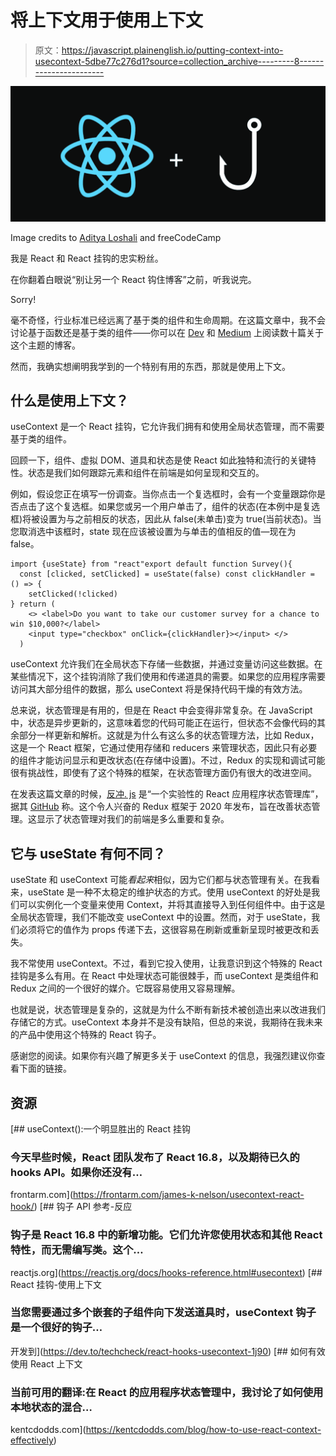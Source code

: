 # 将上下文用于使用上下文

> 原文：<https://javascript.plainenglish.io/putting-context-into-usecontext-5dbe77c276d1?source=collection_archive---------8----------------------->

![](img/cc4600a56c10373c89bc64e75fa4a0cf.png)

Image credits to [Aditya Loshali](https://levelup.gitconnected.com/handling-complex-form-state-using-react-hooks-76ee7bc937) and freeCodeCamp

我是 React 和 React 挂钩的忠实粉丝。

在你翻着白眼说“别让另一个 React 钩住博客”之前，听我说完。

Sorry!

毫不奇怪，行业标准已经远离了基于类的组件和生命周期。在这篇文章中，我不会讨论基于函数还是基于类的组件——你可以在 [Dev](http://dev.to) 和 [Medium](http://medium.com) 上阅读数十篇关于这个主题的博客。

然而，我确实想阐明我学到的一个特别有用的东西，那就是使用上下文。

## 什么是使用上下文？

useContext 是一个 React 挂钩，它允许我们拥有和使用全局状态管理，而不需要基于类的组件。

回顾一下，组件、虚拟 DOM、道具和状态是使 React 如此独特和流行的关键特性。状态是我们如何跟踪元素和组件在前端是如何呈现和交互的。

例如，假设您正在填写一份调查。当你点击一个复选框时，会有一个变量跟踪你是否点击了这个复选框。如果您或另一个用户单击了，组件的状态(在本例中是复选框)将被设置为与之前相反的状态，因此从 false(未单击)变为 true(当前状态)。当您取消选中该框时，state 现在应该被设置为与单击的值相反的值—现在为 false。

```
import {useState} from "react"export default function Survey(){
  const [clicked, setClicked] = useState(false) const clickHandler = () => {
    setClicked(!clicked)
} return (
    <> <label>Do you want to take our customer survey for a chance to win $10,000?</label>
    <input type="checkbox" onClick={clickHandler}></input> </>
  )
```

useContext 允许我们在全局状态下存储一些数据，并通过变量访问这些数据。在某些情况下，这个挂钩消除了我们使用和传递道具的需要。如果您的应用程序需要访问其大部分组件的数据，那么 useContext 将是保持代码干燥的有效方法。

总来说，状态管理是有用的，但是在 React 中会变得非常复杂。在 JavaScript 中，状态是异步更新的，这意味着您的代码可能正在运行，但状态不会像代码的其余部分一样更新和解析。这就是为什么有这么多的状态管理方法，比如 Redux，这是一个 React 框架，它通过使用存储和 reducers 来管理状态，因此只有必要的组件才能访问显示和更改状态(在存储中设置)。不过，Redux 的实现和调试可能很有挑战性，即使有了这个特殊的框架，在状态管理方面仍有很大的改进空间。

在发表这篇文章的时候，[反冲. js](https://recoiljs.org/) 是“一个实验性的 React 应用程序状态管理库”，据其 [GitHub](https://github.com/facebookexperimental/Recoil) 称。这个令人兴奋的 Redux 框架于 2020 年发布，旨在改善状态管理。这显示了状态管理对我们的前端是多么重要和复杂。

## 它与 useState 有何不同？

useState 和 useContext 可能*看起来*相似，因为它们都与状态管理有关。在我看来，useState 是一种不太稳定的维护状态的方式。使用 useContext 的好处是我们可以实例化一个变量来使用 Context，并将其直接导入到任何组件中。由于这是全局状态管理，我们不能改变 useContext 中的设置。然而，对于 useState，我们必须将它的值作为 props 传递下去，这很容易在刷新或重新呈现时被更改和丢失。

我不常使用 useContext。不过，看到它投入使用，让我意识到这个特殊的 React 挂钩是多么有用。在 React 中处理状态可能很棘手，而 useContext 是类组件和 Redux 之间的一个很好的媒介。它既容易使用又容易理解。

也就是说，状态管理是复杂的，这就是为什么不断有新技术被创造出来以改进我们存储它的方式。useContext 本身并不是没有缺陷，但总的来说，我期待在我未来的产品中使用这个特殊的 React 钩子。

感谢您的阅读。如果你有兴趣了解更多关于 useContext 的信息，我强烈建议你查看下面的链接。

## 资源

[](https://frontarm.com/james-k-nelson/usecontext-react-hook/) [## useContext():一个明显胜出的 React 挂钩

### 今天早些时候，React 团队发布了 React 16.8，以及期待已久的 hooks API。如果你还没有…

frontarm.com](https://frontarm.com/james-k-nelson/usecontext-react-hook/) [](https://reactjs.org/docs/hooks-reference.html#usecontext) [## 钩子 API 参考-反应

### 钩子是 React 16.8 中的新增功能。它们允许您使用状态和其他 React 特性，而无需编写类。这个…

reactjs.org](https://reactjs.org/docs/hooks-reference.html#usecontext) [](https://dev.to/techcheck/react-hooks-usecontext-1j90) [## React 挂钩-使用上下文

### 当您需要通过多个嵌套的子组件向下发送道具时，useContext 钩子是一个很好的钩子…

开发到](https://dev.to/techcheck/react-hooks-usecontext-1j90) [](https://kentcdodds.com/blog/how-to-use-react-context-effectively) [## 如何有效使用 React 上下文

### 当前可用的翻译:在 React 的应用程序状态管理中，我讨论了如何使用本地状态的混合…

kentcdodds.com](https://kentcdodds.com/blog/how-to-use-react-context-effectively)